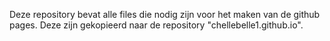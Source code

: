 Deze repository bevat alle files die nodig zijn voor het maken van de github pages. Deze zijn gekopieerd naar de repository "chellebelle1.github.io". 
